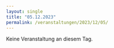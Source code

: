 ```yaml
---
layout: single
title: "05.12.2023"
permalink: /veranstaltungen/2023/12/05/
---
```


Keine Veranstaltung an diesem Tag.
